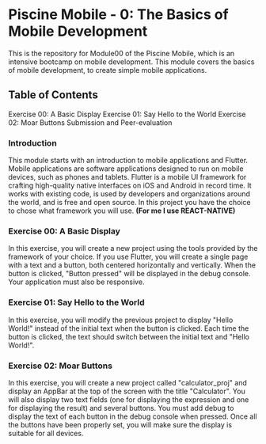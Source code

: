 # Piscine Mobile - 0: The Basics of Mobile Development

This is the repository for Module00 of the Piscine Mobile, which is an intensive bootcamp on mobile development. This module covers the basics of mobile development, to create simple mobile applications.

## Table of Contents

Exercise 00: A Basic Display
Exercise 01: Say Hello to the World
Exercise 02: Moar Buttons
Submission and Peer-evaluation

### Introduction

This module starts with an introduction to mobile applications and Flutter. Mobile applications are software applications designed to run on mobile devices, such as phones and tablets. Flutter is a mobile UI framework for crafting high-quality native interfaces on iOS and Android in record time. It works with existing code, is used by developers and organizations around the world, and is free and open source.
In this project you have the choice to chose what framework you will use. **(For me I use REACT-NATIVE)**

### Exercise 00: A Basic Display

In this exercise, you will create a new project using the tools provided by the framework of your choice. If you use Flutter, you will create a single page with a text and a button, both centered horizontally and vertically. When the button is clicked, "Button pressed" will be displayed in the debug console. Your application must also be responsive.

### Exercise 01: Say Hello to the World

In this exercise, you will modify the previous project to display "Hello World!" instead of the initial text when the button is clicked. Each time the button is clicked, the text should switch between the initial text and "Hello World!".

### Exercise 02: Moar Buttons

In this exercise, you will create a new project called "calculator_proj" and display an AppBar at the top of the screen with the title "Calculator". You will also display two text fields (one for displaying the expression and one for displaying the result) and several buttons. You must add debug to display the text of each button in the debug console when pressed. Once all the buttons have been properly set, you will make sure the display is suitable for all devices.
